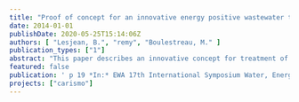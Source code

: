 ```yaml
---
title: "Proof of concept for an innovative energy positive wastewater treatment scheme"
date: 2014-01-01
publishDate: 2020-05-25T15:14:06Z
authors: [ "Lesjean, B.", "remy", "Boulestreau, M." ]
publication_types: ["1"]
abstract: "This paper describes an innovative concept for treatment of municipal wastewater, targeting the improved exploitation of the energy content present in the organic matter of raw sewage. The concept is based on a maximum extraction of organic matter into the sludge via coagulation and micro-sieving (100 µm mesh size) to increase the energy recovery in anaerobic sludge digestion and decrease aeration demand for carbon mineralisation. Pilot trials with real wastewater yield a COD extraction of 70-80% of total COD into the sludge while dosing 15-20 mg/L Al and 5-7 mg/L polymer with stable operation of the microsieve and effluent limits below 2-3 mg/L total phosphorus. Anaerobic digestion of the sludge results in high biogas yields of 600 NL/kg organic dry matter input (oDMin) compared to 430 NL/kg oDMin for mixed sludge from a conventional activated sludge process. The overall energy balance of the new concept for a 100 000 pe treatment plant (including biofilter for post-treatment with full nitrification and denitrification with external carbon source) shows that the new concept is an energy-positive treatment process with comparable effluent quality than conventional processes, even when including energy demand for chemicals production. Estimated operating costs for electricity and chemicals are in the same range for conventional activated sludge processes and the new concept"
featured: false
publication: ' p 19 *In:* EWA 17th International Symposium Water, Energy and Resources. München, Germany. 6-7 May 2014'
projects: ["carismo"]
---
```


